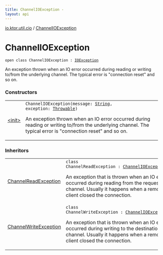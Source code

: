 ```yaml
---
title: ChannelIOException - 
layout: api
---
```


<div class='api-docs-breadcrumbs'><a href="../index.html">io.ktor.util.cio</a> / <a href="./index.html">ChannelIOException</a></div>

# ChannelIOException

<div class="signature"><code><span class="keyword">open</span> <span class="keyword">class </span><span class="identifier">ChannelIOException</span>&nbsp;<span class="symbol">:</span>&nbsp;<a href="http://docs.oracle.com/javase/6/docs/api/java/io/IOException.html"><span class="identifier">IOException</span></a></code></div>

An exception thrown when an IO error occurred during reading or writing to/from the underlying channel.
The typical error is "connection reset" and so on.

### Constructors

<table class="api-docs-table">
<tbody>
<tr>
<td markdown="1">

<a href="-init-.html">&lt;init&gt;</a>


</td>
<td markdown="1">
<div class="signature"><code><span class="identifier">ChannelIOException</span><span class="symbol">(</span><span class="parameterName" id="io.ktor.util.cio.ChannelIOException$<init>(kotlin.String, kotlin.Throwable)/message">message</span><span class="symbol">:</span>&nbsp;<a href="https://kotlinlang.org/api/latest/jvm/stdlib/kotlin/-string/index.html"><span class="identifier">String</span></a><span class="symbol">, </span><span class="parameterName" id="io.ktor.util.cio.ChannelIOException$<init>(kotlin.String, kotlin.Throwable)/exception">exception</span><span class="symbol">:</span>&nbsp;<a href="https://kotlinlang.org/api/latest/jvm/stdlib/kotlin/-throwable/index.html"><span class="identifier">Throwable</span></a><span class="symbol">)</span></code></div>

An exception thrown when an IO error occurred during reading or writing to/from the underlying channel.
The typical error is "connection reset" and so on.


</td>
</tr>
</tbody>
</table>

### Inheritors

<table class="api-docs-table">
<tbody>
<tr>
<td markdown="1">

<a href="../-channel-read-exception/index.html">ChannelReadException</a>


</td>
<td markdown="1">
<div class="signature"><code><span class="keyword">class </span><span class="identifier">ChannelReadException</span>&nbsp;<span class="symbol">:</span>&nbsp;<a href="./index.md"><span class="identifier">ChannelIOException</span></a></code></div>

An exception that is thrown when an IO error occurred during reading from the request channel.
Usually it happens when a remote client closed the connection.


</td>
</tr>
<tr>
<td markdown="1">

<a href="../-channel-write-exception/index.html">ChannelWriteException</a>


</td>
<td markdown="1">
<div class="signature"><code><span class="keyword">class </span><span class="identifier">ChannelWriteException</span>&nbsp;<span class="symbol">:</span>&nbsp;<a href="./index.md"><span class="identifier">ChannelIOException</span></a></code></div>

An exception that is thrown when an IO error occurred during writing to the destination channel.
Usually it happens when a remote client closed the connection.


</td>
</tr>
</tbody>
</table>
